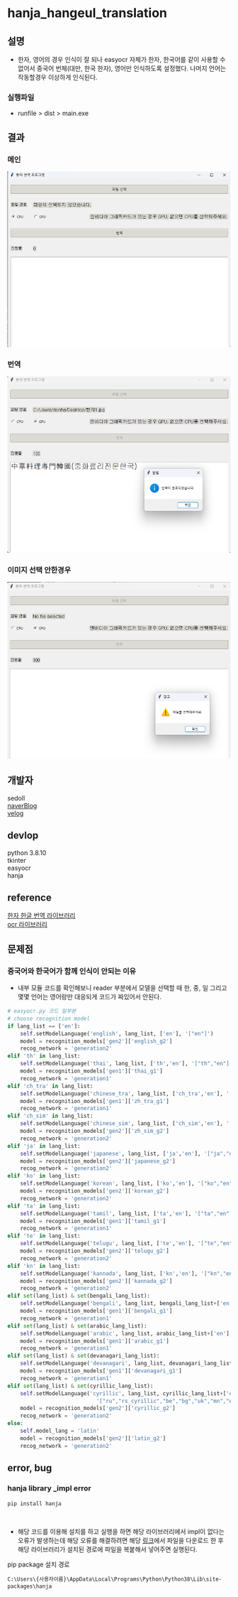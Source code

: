 # hanja_hangeul_translation

## 설명
* 한자, 영어의 경우 인식이 잘 되나 easyocr 자체가 한자, 한국어를 같이 사용할 수 없어서 중국어 번체(대만, 한국 한자), 영어만 인식하도록 설정했다. 나머지 언어는 작동할경우 이상하게 인식된다.

### 실행파일
* runfile > dist > main.exe

## 결과
### 메인
![이미지](./img/readme/메인.png)

### 번역
![이미지](./img/readme/번역.png)

### 이미지 선택 안한경우
![이미지](./img/readme/이미지선택안한경우.png)

## 개발자
sedoll <br>
[naverBlog](https://blog.naver.com/tmvmffpsej) <br>
[velog](https://velog.io/@sedo11/posts) <br>

## devlop
python 3.8.10 <br>
tkinter <br>
easyocr <br>
hanja <br>

## reference
[한자 한글 번역 라이브러리](https://github.com/suminb/hanja) <br>
[ocr 라이브러리](https://github.com/JaidedAI/EasyOCR?tab=readme-ov-file) <br>

## 문제점

### 중국어와 한국어가 함께 인식이 안되는 이유
* 내부 모듈 코드를 확인해보니 reader 부분에서 모델을 선택할 때 한, 중, 일 그리고 몇몇 언어는 영어랑만 대응되게 코드가 짜있어서 안된다.

```python
# easyocr.py 코드 일부분
# choose recognition model
if lang_list == ['en']:
    self.setModelLanguage('english', lang_list, ['en'], '["en"]')
    model = recognition_models['gen2']['english_g2']
    recog_network = 'generation2'
elif 'th' in lang_list:
    self.setModelLanguage('thai', lang_list, ['th','en'], '["th","en"]')
    model = recognition_models['gen1']['thai_g1']
    recog_network = 'generation1'
elif 'ch_tra' in lang_list:
    self.setModelLanguage('chinese_tra', lang_list, ['ch_tra','en'], '["ch_tra","en"]')
    model = recognition_models['gen1']['zh_tra_g1']
    recog_network = 'generation1'
elif 'ch_sim' in lang_list:
    self.setModelLanguage('chinese_sim', lang_list, ['ch_sim','en'], '["ch_sim","en"]')
    model = recognition_models['gen2']['zh_sim_g2']
    recog_network = 'generation2'
elif 'ja' in lang_list:
    self.setModelLanguage('japanese', lang_list, ['ja','en'], '["ja","en"]')
    model = recognition_models['gen2']['japanese_g2']
    recog_network = 'generation2'
elif 'ko' in lang_list:
    self.setModelLanguage('korean', lang_list, ['ko','en'], '["ko","en"]')
    model = recognition_models['gen2']['korean_g2']
    recog_network = 'generation2'
elif 'ta' in lang_list:
    self.setModelLanguage('tamil', lang_list, ['ta','en'], '["ta","en"]')
    model = recognition_models['gen1']['tamil_g1']
    recog_network = 'generation1'
elif 'te' in lang_list:
    self.setModelLanguage('telugu', lang_list, ['te','en'], '["te","en"]')
    model = recognition_models['gen2']['telugu_g2']
    recog_network = 'generation2'
elif 'kn' in lang_list:
    self.setModelLanguage('kannada', lang_list, ['kn','en'], '["kn","en"]')
    model = recognition_models['gen2']['kannada_g2']
    recog_network = 'generation2'
elif set(lang_list) & set(bengali_lang_list):
    self.setModelLanguage('bengali', lang_list, bengali_lang_list+['en'], '["bn","as","en"]')
    model = recognition_models['gen1']['bengali_g1']
    recog_network = 'generation1'
elif set(lang_list) & set(arabic_lang_list):
    self.setModelLanguage('arabic', lang_list, arabic_lang_list+['en'], '["ar","fa","ur","ug","en"]')
    model = recognition_models['gen1']['arabic_g1']
    recog_network = 'generation1'
elif set(lang_list) & set(devanagari_lang_list):
    self.setModelLanguage('devanagari', lang_list, devanagari_lang_list+['en'], '["hi","mr","ne","en"]')
    model = recognition_models['gen1']['devanagari_g1']
    recog_network = 'generation1'
elif set(lang_list) & set(cyrillic_lang_list):
    self.setModelLanguage('cyrillic', lang_list, cyrillic_lang_list+['en'],
                            '["ru","rs_cyrillic","be","bg","uk","mn","en"]')
    model = recognition_models['gen2']['cyrillic_g2']
    recog_network = 'generation2'
else:
    self.model_lang = 'latin'
    model = recognition_models['gen2']['latin_g2']
    recog_network = 'generation2'
```

## error, bug

### hanja library _impl error
```
pip install hanja
``` 
<br>

* 해당 코드를 이용해 설치를 하고 실행을 하면 해당 라이브러리에서 impl이 없다는 오류가 발생하는데 해당 오류를 해결하려면 해당 [링크](https://github.com/suminb/hanja/releases)에서 파일을 다운로드 한 후 해당 라이브러리가 설치된 경로에 파일을 복붙해서 넣어주면 실행된다.

pip package 설치 경로

```
C:\Users\{사용자이름}\AppData\Local\Programs\Python\Python38\Lib\site-packages\hanja
```
